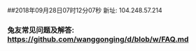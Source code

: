 ##2018年09月28日07时12分07秒 新址: 104.248.57.214
### 兔友常见问题及解答: https://github.com/wanggonging/d/blob/w/FAQ.md
